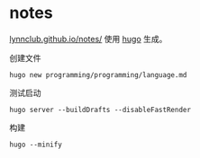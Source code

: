 # notes

[lynnclub.github.io/notes/](https://lynnclub.github.io/notes/) 使用 [hugo](https://gohugo.io) 生成。

创建文件

`hugo new programming/programming/language.md`

测试启动

`hugo server --buildDrafts --disableFastRender`

构建

`hugo --minify`
